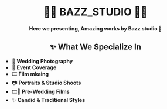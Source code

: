 <h1 align="center"> 📸👑 BAZZ_STUDIO 👑📸 </h1>
<h4 align="center"><i></i> Here we presenting, Amazing works by Bazz studio 🥰<i></i> </h4>
<h2 align="center">✨ What We Specialize In</h2>

<ul>
  <li>💍 <strong>Wedding Photography</strong></li>
  <li>🎉 <strong>Event Coverage</strong></li>
  <li>🎞️ <strong>Film mkaing</strong></li>
  <li>📷 <strong>Portraits & Studio Shoots</strong></li>
  <li>🎞💑 <strong>Pre-Wedding Films</strong></li>
  <li>✨ <strong>Candid & Traditional Styles</strong></li>
</ul>
